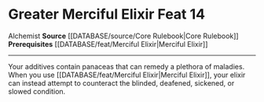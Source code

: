 ﻿---
feat: Greater Merciful Elixir
id: '117'
level: '14'
name: Greater Merciful Elixir
prerequisite: '[[DATABASE/feat/Merciful Elixir|Merciful Elixir]]'
rarity: Common
source: '[[DATABASE/source/Core Rulebook|Core Rulebook]]'
trait:
- '[[DATABASE/trait/Alchemist|Alchemist]]'
type: Feat

---
# Greater Merciful Elixir <span class="item-type">Feat 14</span>

<span class="item-trait">Alchemist</span>
**Source** [[DATABASE/source/Core Rulebook|Core Rulebook]] 
**Prerequisites** [[DATABASE/feat/Merciful Elixir|Merciful Elixir]]

---
Your additives contain panaceas that can remedy a plethora of maladies. When you use [[DATABASE/feat/Merciful Elixir|Merciful Elixir]], your elixir can instead attempt to counteract the blinded, deafened, sickened, or slowed condition.